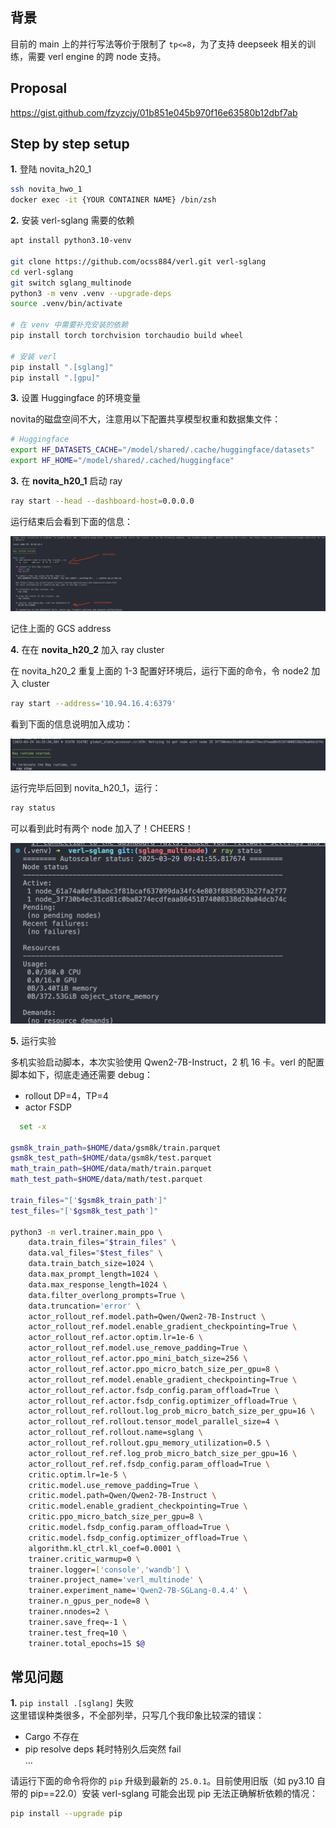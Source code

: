 ## 背景
目前的 main 上的并行写法等价于限制了 `tp<=8`，为了支持 deepseek 相关的训练，需要 verl engine 的跨 node 支持。

## Proposal

https://gist.github.com/fzyzcjy/01b851e045b970f16e63580b12dbf7ab

## Step by step setup

**1.** 登陆 novita_h20_1

```bash
ssh novita_hwo_1
docker exec -it {YOUR CONTAINER NAME} /bin/zsh
```

**2.** 安装 verl-sglang 需要的依赖

```bash
apt install python3.10-venv

git clone https://github.com/ocss884/verl.git verl-sglang
cd verl-sglang
git switch sglang_multinode
python3 -m venv .venv --upgrade-deps
source .venv/bin/activate

# 在 venv 中需要补充安装的依赖
pip install torch torchvision torchaudio build wheel

# 安装 verl
pip install ".[sglang]"
pip install ".[gpu]"
```

**3.** 设置 Huggingface 的环境变量

novita的磁盘空间不大，注意用以下配置共享模型权重和数据集文件：

```bash
# Huggingface
export HF_DATASETS_CACHE="/model/shared/.cache/huggingface/datasets"
export HF_HOME="/model/shared/.cached/huggingface"
```

**3.** 在 **novita_h20_1** 启动 ray

```bash
ray start --head --dashboard-host=0.0.0.0
```

运行结束后会看到下面的信息：

<img src=../img/gcs-address.png />

记住上面的 GCS address

**4.** 在在 **novita_h20_2** 加入 ray cluster

在 novita_h20_2 重复上面的 1-3 配置好环境后，运行下面的命令，令 node2 加入 cluster

```bash
ray start --address='10.94.16.4:6379'
```

看到下面的信息说明加入成功：

<img src=../img/ray-runtime-start.png />

运行完毕后回到 novita_h20_1，运行：

```bash
ray status
```
可以看到此时有两个 node 加入了！CHEERS！

<img width="506" src=../img/multi-node-status.png />

**5.** 运行实验

多机实验启动脚本，本次实验使用 Qwen2-7B-Instruct，2 机 16 卡。verl 的配置脚本如下，彻底走通还需要 debug：
 
 - rollout DP=4，TP=4
 - actor FSDP

```bash
  set -x

gsm8k_train_path=$HOME/data/gsm8k/train.parquet
gsm8k_test_path=$HOME/data/gsm8k/test.parquet
math_train_path=$HOME/data/math/train.parquet
math_test_path=$HOME/data/math/test.parquet

train_files="['$gsm8k_train_path']"
test_files="['$gsm8k_test_path']"

python3 -m verl.trainer.main_ppo \
    data.train_files="$train_files" \
    data.val_files="$test_files" \
    data.train_batch_size=1024 \
    data.max_prompt_length=1024 \
    data.max_response_length=1024 \
    data.filter_overlong_prompts=True \
    data.truncation='error' \
    actor_rollout_ref.model.path=Qwen/Qwen2-7B-Instruct \
    actor_rollout_ref.model.enable_gradient_checkpointing=True \
    actor_rollout_ref.actor.optim.lr=1e-6 \
    actor_rollout_ref.model.use_remove_padding=True \
    actor_rollout_ref.actor.ppo_mini_batch_size=256 \
    actor_rollout_ref.actor.ppo_micro_batch_size_per_gpu=8 \
    actor_rollout_ref.model.enable_gradient_checkpointing=True \
    actor_rollout_ref.actor.fsdp_config.param_offload=True \
    actor_rollout_ref.actor.fsdp_config.optimizer_offload=True \
    actor_rollout_ref.rollout.log_prob_micro_batch_size_per_gpu=16 \
    actor_rollout_ref.rollout.tensor_model_parallel_size=4 \
    actor_rollout_ref.rollout.name=sglang \
    actor_rollout_ref.rollout.gpu_memory_utilization=0.5 \
    actor_rollout_ref.ref.log_prob_micro_batch_size_per_gpu=16 \
    actor_rollout_ref.ref.fsdp_config.param_offload=True \
    critic.optim.lr=1e-5 \
    critic.model.use_remove_padding=True \
    critic.model.path=Qwen/Qwen2-7B-Instruct \
    critic.model.enable_gradient_checkpointing=True \
    critic.ppo_micro_batch_size_per_gpu=8 \
    critic.model.fsdp_config.param_offload=True \
    critic.model.fsdp_config.optimizer_offload=True \
    algorithm.kl_ctrl.kl_coef=0.0001 \
    trainer.critic_warmup=0 \
    trainer.logger=['console','wandb'] \
    trainer.project_name='verl_multinode' \
    trainer.experiment_name='Qwen2-7B-SGLang-0.4.4' \
    trainer.n_gpus_per_node=8 \
    trainer.nnodes=2 \
    trainer.save_freq=-1 \
    trainer.test_freq=10 \
    trainer.total_epochs=15 $@
```

## 常见问题

**1.** `pip install .[sglang]` 失败  
   这里错误种类很多，不全部列举，只写几个我印象比较深的错误：
  - Cargo 不存在
  - pip resolve deps 耗时特别久后突然 fail  
  ...

请运行下面的命令将你的 `pip` 升级到最新的 `25.0.1`。目前使用旧版（如 py3.10 自带的 pip==22.0）安装 verl-sglang 可能会出现 pip 无法正确解析依赖的情况：

```bash
pip install --upgrade pip
```
